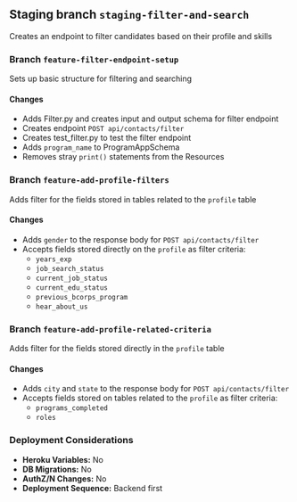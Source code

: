 ## Staging branch `staging-filter-and-search`
Creates an endpoint to filter candidates based on their profile and skills


### Branch `feature-filter-endpoint-setup`
Sets up basic structure for filtering and searching

#### Changes

- Adds Filter.py and creates input and output schema for filter endpoint
- Creates endpoint `POST api/contacts/filter`
- Creates test_filter.py to test the filter endpoint
- Adds `program_name` to ProgramAppSchema
- Removes stray `print()` statements from the Resources

### Branch `feature-add-profile-filters`
Adds filter for the fields stored in tables related to the `profile` table

#### Changes

- Adds `gender` to the response body for `POST api/contacts/filter`
- Accepts fields stored directly on the `profile` as filter criteria:
    - `years_exp`
    - `job_search_status`
    - `current_job_status`
    - `current_edu_status`
    - `previous_bcorps_program`
    - `hear_about_us`

### Branch `feature-add-profile-related-criteria`
Adds filter for the fields stored directly in the `profile` table

#### Changes

- Adds `city` and `state` to the response body for `POST api/contacts/filter`
- Accepts fields stored on tables related to the `profile` as filter criteria:
    - `programs_completed`
    - `roles`

### Deployment Considerations

- **Heroku Variables:** No
- **DB Migrations:** No
- **AuthZ/N Changes:** No
- **Deployment Sequence:** Backend first
